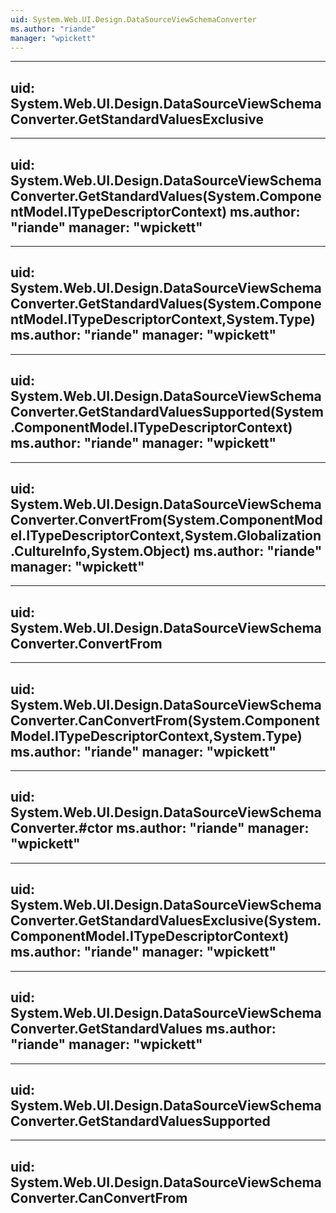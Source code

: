 ```yaml
---
uid: System.Web.UI.Design.DataSourceViewSchemaConverter
ms.author: "riande"
manager: "wpickett"
---
```


---
uid: System.Web.UI.Design.DataSourceViewSchemaConverter.GetStandardValuesExclusive
---

---
uid: System.Web.UI.Design.DataSourceViewSchemaConverter.GetStandardValues(System.ComponentModel.ITypeDescriptorContext)
ms.author: "riande"
manager: "wpickett"
---

---
uid: System.Web.UI.Design.DataSourceViewSchemaConverter.GetStandardValues(System.ComponentModel.ITypeDescriptorContext,System.Type)
ms.author: "riande"
manager: "wpickett"
---

---
uid: System.Web.UI.Design.DataSourceViewSchemaConverter.GetStandardValuesSupported(System.ComponentModel.ITypeDescriptorContext)
ms.author: "riande"
manager: "wpickett"
---

---
uid: System.Web.UI.Design.DataSourceViewSchemaConverter.ConvertFrom(System.ComponentModel.ITypeDescriptorContext,System.Globalization.CultureInfo,System.Object)
ms.author: "riande"
manager: "wpickett"
---

---
uid: System.Web.UI.Design.DataSourceViewSchemaConverter.ConvertFrom
---

---
uid: System.Web.UI.Design.DataSourceViewSchemaConverter.CanConvertFrom(System.ComponentModel.ITypeDescriptorContext,System.Type)
ms.author: "riande"
manager: "wpickett"
---

---
uid: System.Web.UI.Design.DataSourceViewSchemaConverter.#ctor
ms.author: "riande"
manager: "wpickett"
---

---
uid: System.Web.UI.Design.DataSourceViewSchemaConverter.GetStandardValuesExclusive(System.ComponentModel.ITypeDescriptorContext)
ms.author: "riande"
manager: "wpickett"
---

---
uid: System.Web.UI.Design.DataSourceViewSchemaConverter.GetStandardValues
ms.author: "riande"
manager: "wpickett"
---

---
uid: System.Web.UI.Design.DataSourceViewSchemaConverter.GetStandardValuesSupported
---

---
uid: System.Web.UI.Design.DataSourceViewSchemaConverter.CanConvertFrom
---
